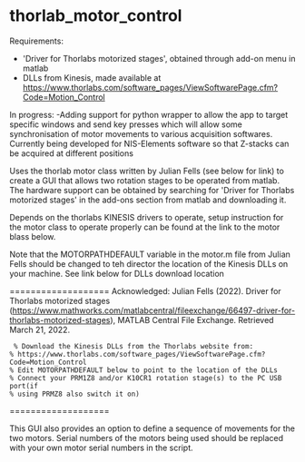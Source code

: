 # thorlab_motor_control

Requirements:
- 'Driver for Thorlabs motorized stages', obtained through add-on menu in matlab
- DLLs from Kinesis, made available at https://www.thorlabs.com/software_pages/ViewSoftwarePage.cfm?Code=Motion_Control

In progress:
-Adding support for python wrapper to allow the app to target specific windows and send key presses which will allow some synchronisation of motor movements to various acquisition softwares. Currently being developed for NIS-Elements software so that Z-stacks can be acquired at different positions


Uses the thorlab motor class written by Julian Fells (see below for link) to create a GUI that allows two rotation stages to be operated from matlab.
The hardware support can be obtained by searching for 'Driver for Thorlabs motorized stages' in the add-ons section from matlab and downloading it.

Depends on the thorlabs KINESIS drivers to operate, setup instruction for the motor class to operate properly can be found at the link to the motor blass below.

Note that the MOTORPATHDEFAULT variable in the motor.m file from Julian Fells should be changed to teh director the location of the Kinesis DLLs on your machine. See link below for DLLs download location

===================
Acknowledged:
 Julian Fells (2022). Driver for Thorlabs motorized stages (https://www.mathworks.com/matlabcentral/fileexchange/66497-driver-for-thorlabs-motorized-stages), MATLAB Central File Exchange. Retrieved March 21, 2022. 
 
     % Download the Kinesis DLLs from the Thorlabs website from:
    % https://www.thorlabs.com/software_pages/ViewSoftwarePage.cfm?Code=Motion_Control
    % Edit MOTORPATHDEFAULT below to point to the location of the DLLs
    % Connect your PRM1Z8 and/or K10CR1 rotation stage(s) to the PC USB port(if
    % using PRMZ8 also switch it on)
===================    
    

 This GUI also provides an option to define a sequence of movements for the two motors.
 Serial numbers of the motors being used should be replaced with your own motor serial numbers in the script.
